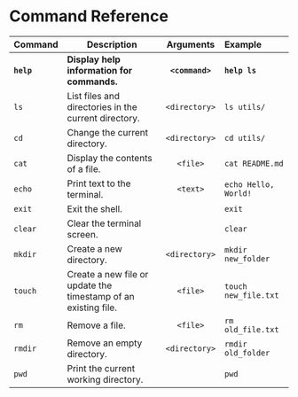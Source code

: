 # Command Reference

| Command | Description | Arguments | Example |
| ------- | ----------- | :---------: | :------- |
| **`help`** | **Display help information for commands.** | **`<command>`** | **`help ls`** |
| `ls` | List files and directories in the current directory. | `<directory>` | `ls utils/` |
| `cd` | Change the current directory. | `<directory>` | `cd utils/` |
| `cat` | Display the contents of a file. | `<file>` | `cat README.md` |
| `echo` | Print text to the terminal. | `<text>` | `echo Hello, World!` |
| `exit` | Exit the shell. | | `exit` |
| `clear` | Clear the terminal screen. | | `clear` |
| `mkdir` | Create a new directory. | `<directory>` | `mkdir new_folder` |
| `touch` | Create a new file or update the timestamp of an existing file. | `<file>` | `touch new_file.txt` |
| `rm` | Remove a file. | `<file>` | `rm old_file.txt` |
| `rmdir` | Remove an empty directory. | `<directory>` | `rmdir old_folder` |
| `pwd` | Print the current working directory. | | `pwd` |